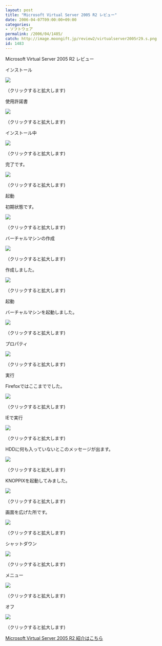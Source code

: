 ```yaml
---
layout: post
title: "Microsoft Virtual Server 2005 R2 レビュー"
date: 2006-04-07T09:00:00+09:00
categories:
- ソフトウェア
permalink: /2006/04/1485/
catch: http://image.moongift.jp/review2/virtualserver2005r29.s.png
id: 1483
---
```

Microsoft Virtual Server 2005 R2 レビュー  
<!--more-->

インストール

  

[![](http://image.moongift.jp/review2/virtualserver2005r21.s.png)](http://image.moongift.jp/review2/virtualserver2005r21.png)  
  
（クリックすると拡大します)

  

使用許諾書

  

[![](http://image.moongift.jp/review2/virtualserver2005r22.s.png)](http://image.moongift.jp/review2/virtualserver2005r22.png)  
  
（クリックすると拡大します)

  

インストール中

  

[![](http://image.moongift.jp/review2/virtualserver2005r23.s.png)](http://image.moongift.jp/review2/virtualserver2005r23.png)  
  
（クリックすると拡大します)

  

完了です。

  

[![](http://image.moongift.jp/review2/virtualserver2005r27.s.png)](http://image.moongift.jp/review2/virtualserver2005r27.png)  
  
（クリックすると拡大します)

  

起動

  

初期状態です。

  

[![](http://image.moongift.jp/review2/virtualserver2005r24.s.png)](http://image.moongift.jp/review2/virtualserver2005r24.png)  
  
（クリックすると拡大します)

  

バーチャルマシンの作成

  

[![](http://image.moongift.jp/review2/virtualserver2005r25.s.png)](http://image.moongift.jp/review2/virtualserver2005r25.png)  
  
（クリックすると拡大します)

  

作成しました。

  

[![](http://image.moongift.jp/review2/virtualserver2005r26.s.png)](http://image.moongift.jp/review2/virtualserver2005r26.png)  
  
（クリックすると拡大します)

  

起動

  

バーチャルマシンを起動しました。

  

[![](http://image.moongift.jp/review2/virtualserver2005r28.s.png)](http://image.moongift.jp/review2/virtualserver2005r28.png)  
  
（クリックすると拡大します)

  

プロパティ

  

[![](http://image.moongift.jp/review2/virtualserver2005r29.s.png)](http://image.moongift.jp/review2/virtualserver2005r29.png)  
  
（クリックすると拡大します)

  

実行

  

Firefoxではここまででした。

  

[![](http://image.moongift.jp/review2/virtualserver2005r210.s.png)](http://image.moongift.jp/review2/virtualserver2005r210.png)  
  
（クリックすると拡大します)

  

IEで実行

  

[![](http://image.moongift.jp/review2/virtualserver2005r211.s.png)](http://image.moongift.jp/review2/virtualserver2005r211.png)  
  
（クリックすると拡大します)

  

HDDに何も入っていないとこのメッセージが出ます。

  

[![](http://image.moongift.jp/review2/virtualserver2005r212.s.png)](http://image.moongift.jp/review2/virtualserver2005r212.png)  
  
（クリックすると拡大します)

  

KNOPPIXを起動してみました。

  

[![](http://image.moongift.jp/review2/virtualserver2005r213.s.png)](http://image.moongift.jp/review2/virtualserver2005r213.png)  
  
（クリックすると拡大します)

  

画面を広げた所です。

  

[![](http://image.moongift.jp/review2/virtualserver2005r214.s.png)](http://image.moongift.jp/review2/virtualserver2005r214.png)  
  
（クリックすると拡大します)

  

シャットダウン

  

[![](http://image.moongift.jp/review2/virtualserver2005r215.s.png)](http://image.moongift.jp/review2/virtualserver2005r215.png)  
  
（クリックすると拡大します)

  

メニュー

  

[![](http://image.moongift.jp/review2/virtualserver2005r216.s.png)](http://image.moongift.jp/review2/virtualserver2005r216.png)  
  
（クリックすると拡大します)

  

オフ

  

[![](http://image.moongift.jp/review2/virtualserver2005r217.s.png)](http://image.moongift.jp/review2/virtualserver2005r217.png)  
  
（クリックすると拡大します)

  

[Microsoft Virtual Server 2005 R2 紹介はこちら](http://oss.moongift.jp/intro/i-1484.html)

